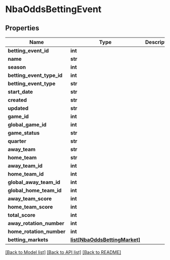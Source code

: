 # NbaOddsBettingEvent

## Properties
Name | Type | Description | Notes
------------ | ------------- | ------------- | -------------
**betting_event_id** | **int** |  | [optional] 
**name** | **str** |  | [optional] 
**season** | **int** |  | [optional] 
**betting_event_type_id** | **int** |  | [optional] 
**betting_event_type** | **str** |  | [optional] 
**start_date** | **str** |  | [optional] 
**created** | **str** |  | [optional] 
**updated** | **str** |  | [optional] 
**game_id** | **int** |  | [optional] 
**global_game_id** | **int** |  | [optional] 
**game_status** | **str** |  | [optional] 
**quarter** | **str** |  | [optional] 
**away_team** | **str** |  | [optional] 
**home_team** | **str** |  | [optional] 
**away_team_id** | **int** |  | [optional] 
**home_team_id** | **int** |  | [optional] 
**global_away_team_id** | **int** |  | [optional] 
**global_home_team_id** | **int** |  | [optional] 
**away_team_score** | **int** |  | [optional] 
**home_team_score** | **int** |  | [optional] 
**total_score** | **int** |  | [optional] 
**away_rotation_number** | **int** |  | [optional] 
**home_rotation_number** | **int** |  | [optional] 
**betting_markets** | [**list[NbaOddsBettingMarket]**](NbaOddsBettingMarket.md) |  | [optional] 

[[Back to Model list]](../README.md#documentation-for-models) [[Back to API list]](../README.md#documentation-for-api-endpoints) [[Back to README]](../README.md)

